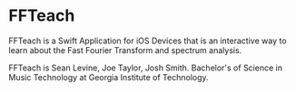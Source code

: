 # FFTeach
FFTeach is a Swift Application for iOS Devices that is an interactive way to learn about the Fast Fourier Transform and spectrum analysis.

FFTeach is Sean Levine, Joe Taylor, Josh Smith. Bachelor's of Science in Music Technology at Georgia Institute of Technology.
